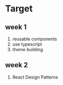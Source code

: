 # Target

## week 1

1. reusable components
2. use typescript
3. theme building

## week 2

1. React Design Patterns
